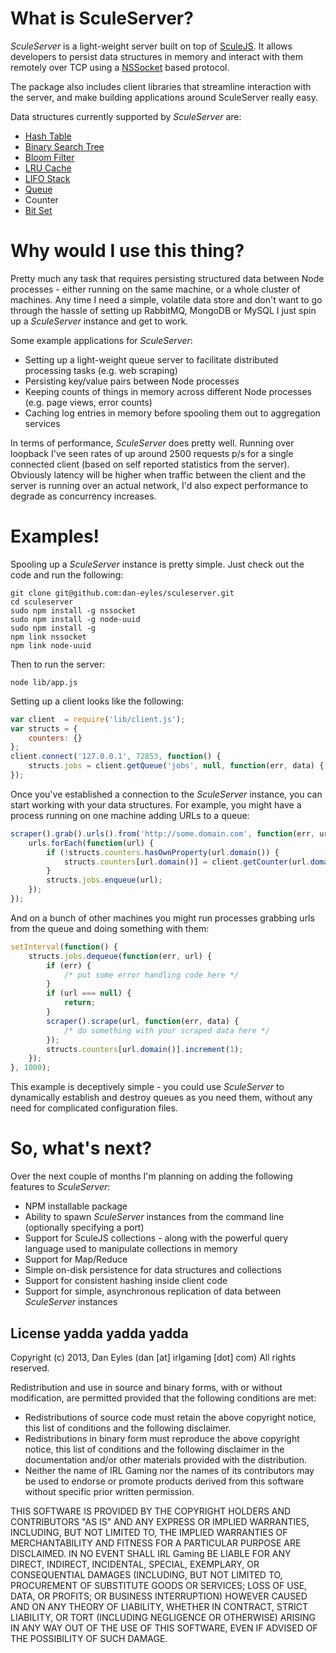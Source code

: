 # What is SculeServer?

*SculeServer* is a light-weight server built on top of [SculeJS](https://github.com/dan-deyles/sculejs "SculeJS"). It allows
developers to persist data structures in memory and interact with them remotely over TCP using a [NSSocket](https://github.com/nodejitsu/nssocket "NSSocket")
based protocol. 

The package also includes client libraries that streamline interaction with the server, and make building
applications around SculeServer really easy.

Data structures currently supported by *SculeServer* are:

* [Hash Table](http://en.wikipedia.org/wiki/Hash_Table "Hash Table")
* [Binary Search Tree](http://en.wikipedia.org/wiki/Binary_Search_Tree "Binary Search Tree")
* [Bloom Filter](http://en.wikipedia.org/wiki/Bloom_Filter "Bloom Filter")
* [LRU Cache](http://en.wikipedia.org/wiki/LRU_cache#Least_Recently_Used "LRU Cache")
* [LIFO Stack](http://bit.ly/v0kKey "LIFO Stack")
* [Queue](http://bit.ly/v0kKey "Queue")
* Counter
* [Bit Set](http://en.wikipedia.org/wiki/Bit_array "Bit Set")

# Why would I use this thing?

Pretty much any task that requires persisting structured data between Node processes - either running on the same
machine, or a whole cluster of machines. Any time I need a simple, volatile data store and don't want to go through
the hassle of setting up RabbitMQ, MongoDB or MySQL I just spin up a *SculeServer* instance and get to work.

Some example applications for *SculeServer*:

* Setting up a light-weight queue server to facilitate distributed processing tasks (e.g. web scraping)
* Persisting key/value pairs between Node processes
* Keeping counts of things in memory across different Node processes (e.g. page views, error counts)
* Caching log entries in memory before spooling them out to aggregation services

In terms of performance, *SculeServer* does pretty well. Running over loopback I've seen rates of up around 2500 requests p/s
for a single connected client (based on self reported statistics from the server). Obviously latency will be higher when
traffic between the client and the server is running over an actual network, I'd also expect performance to degrade as
concurrency increases.

# Examples!

Spooling up a *SculeServer* instance is pretty simple. Just check out the code and run the following:

```
git clone git@github.com:dan-eyles/sculeserver.git
cd sculeserver
sudo npm install -g nssocket
sudo npm install -g node-uuid
sudo npm install -g
npm link nssocket
npm link node-uuid
```

Then to run the server:

```
node lib/app.js
```

Setting up a client looks like the following:

```javascript
var client  = require('lib/client.js');
var structs = {
    counters: {}
};
client.connect('127.0.0.1', 72853, function() {
    structs.jobs = client.getQueue('jobs', null, function(err, data) { /* do something here */ });
});

```

Once you've established a connection to the *SculeServer* instance, you can start working with your data structures. 
For example, you might have a process running on one machine adding URLs to a queue:

```javascript
scraper().grab().urls().from('http://some.domain.com', function(err, urls) {
    urls.forEach(function(url) {
        if (!structs.counters.hasOwnProperty(url.domain()) {
            structs.counters[url.domain()] = client.getCounter(url.domain(), [1], function(err, data) { /* do something here */ });
        }
        structs.jobs.enqueue(url);
    });
});
```

And on a bunch of other machines you might run processes grabbing urls from the queue and doing something with them:

```javascript
setInterval(function() {
    structs.jobs.dequeue(function(err, url) {
        if (err) {
            /* put some error handling code here */
        }
        if (url === null) {
            return;
        }
        scraper().scrape(url, function(err, data) {
            /* do something with your scraped data here */
        });
        structs.counters[url.domain()].increment(1);
    });
}, 1000);
```

This example is deceptively simple - you could use *SculeServer* to dynamically establish and destroy queues as you
need them, without any need for complicated configuration files.

# So, what's next?

Over the next couple of months I'm planning on adding the following features to *SculeServer*:

* NPM installable package
* Ability to spawn *SculeServer* instances from the command line (optionally specifying a port)
* Support for SculeJS collections - along with the powerful query language used to manipulate collections in memory
* Support for Map/Reduce
* Simple on-disk persistence for data structures and collections
* Support for consistent hashing inside client code
* Support for simple, asynchronous replication of data between *SculeServer* instances

## License yadda yadda yadda

Copyright (c) 2013, Dan Eyles (dan [at] irlgaming [dot] com)
All rights reserved.

Redistribution and use in source and binary forms, with or without
modification, are permitted provided that the following conditions are met:
   * Redistributions of source code must retain the above copyright notice, this list of conditions and the following disclaimer.
   * Redistributions in binary form must reproduce the above copyright notice, this list of conditions and the following disclaimer in the documentation and/or other materials provided with the distribution.
   * Neither the name of IRL Gaming nor the names of its contributors may be used to endorse or promote products derived from this software without specific prior written permission.
 
THIS SOFTWARE IS PROVIDED BY THE COPYRIGHT HOLDERS AND CONTRIBUTORS "AS IS" AND
ANY EXPRESS OR IMPLIED WARRANTIES, INCLUDING, BUT NOT LIMITED TO, THE IMPLIED
WARRANTIES OF MERCHANTABILITY AND FITNESS FOR A PARTICULAR PURPOSE ARE
DISCLAIMED. IN NO EVENT SHALL IRL Gaming BE LIABLE FOR ANY
DIRECT, INDIRECT, INCIDENTAL, SPECIAL, EXEMPLARY, OR CONSEQUENTIAL DAMAGES
(INCLUDING, BUT NOT LIMITED TO, PROCUREMENT OF SUBSTITUTE GOODS OR SERVICES;
LOSS OF USE, DATA, OR PROFITS; OR BUSINESS INTERRUPTION) HOWEVER CAUSED AND
ON ANY THEORY OF LIABILITY, WHETHER IN CONTRACT, STRICT LIABILITY, OR TORT
(INCLUDING NEGLIGENCE OR OTHERWISE) ARISING IN ANY WAY OUT OF THE USE OF THIS
SOFTWARE, EVEN IF ADVISED OF THE POSSIBILITY OF SUCH DAMAGE.